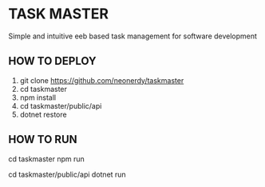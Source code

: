 # TASK MASTER

Simple and intuitive eeb based task management for software development

## HOW TO DEPLOY

1. git clone https://github.com/neonerdy/taskmaster
2. cd taskmaster
3. npm install
4. cd taskmaster/public/api
5. dotnet restore

## HOW TO RUN

cd taskmaster
npm run

cd taskmaster/public/api
dotnet run





